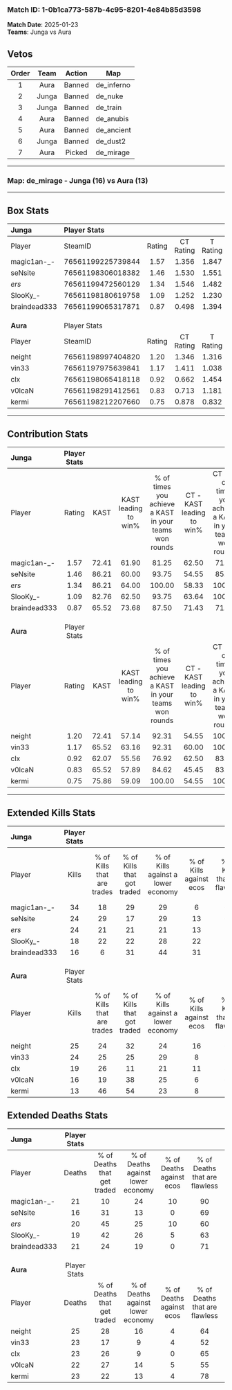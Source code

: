 ### Match ID: 1-0b1ca773-587b-4c95-8201-4e84b85d3598  
**Match Date**: 2025-01-23  
**Teams**: Junga vs Aura  

## Vetos  

| Order | Team | Action | Map |
| :---: | :--: | :----: | --- |
| 1 | Aura | Banned | de_inferno |
| 2 | Junga | Banned | de_nuke |
| 3 | Junga | Banned | de_train |
| 4 | Aura | Banned | de_anubis |
| 5 | Aura | Banned | de_ancient |
| 6 | Junga | Banned | de_dust2 |
| 7 | Aura | Picked | de_mirage |

---  

### **Map**: de_mirage - Junga (16) vs Aura (13)  
---  

## Box Stats  

| **Junga**    | Player Stats      |        |           |          |       |       |       |         |        |      |     |
| :- | :- | :-: | :-: | :-: | :-: | :-: | :-: | :-: | :-: | :-: | :-: |
| Player       | SteamID           | Rating | CT Rating | T Rating | KAST  |  ADR  | Kills | Assists | Deaths | K/D  | HS% |
| magic1an-_-  | 76561199225739844 |  1.57  |   1.356   |  1.847   | 72.41 | 103.4 |  34   |    6    |   21   | 1.62 | 61  |
| seNsite      | 76561198306018382 |  1.46  |   1.530   |  1.551   | 86.21 | 94.3  |  24   |   12    |   16   | 1.50 | 41  |
| _ers_        | 76561199472560129 |  1.34  |   1.546   |  1.482   | 86.21 | 86.7  |  24   |    8    |   20   | 1.20 | 62  |
| SlooKy_-     | 76561198180619758 |  1.09  |   1.252   |  1.230   | 82.76 | 66.6  |  18   |    8    |   19   | 0.95 | 50  |
| braindead333 | 76561199065317871 |  0.87  |   0.498   |  1.394   | 65.52 | 67.0  |  16   |    7    |   21   | 0.76 | 68  |
|              |                   |        |           |          |       |       |       |         |        |      |     |
|              |                   |        |           |          |       |       |       |         |        |      |     |
|              |                   |        |           |          |       |       |       |         |        |      |     |
| **Aura**     | Player Stats      |        |           |          |       |       |       |         |        |      |     |
| Player       | SteamID           | Rating | CT Rating | T Rating | KAST  |  ADR  | Kills | Assists | Deaths | K/D  | HS% |
| neight       | 76561198997404820 |  1.20  |   1.346   |  1.316   | 72.41 | 92.0  |  25   |    9    |   25   | 1.00 | 56  |
| vin33        | 76561197975639841 |  1.17  |   1.411   |  1.038   | 65.52 | 97.9  |  24   |    8    |   23   | 1.04 | 16  |
| clx          | 76561198065418118 |  0.92  |   0.662   |  1.454   | 62.07 | 75.2  |  19   |    7    |   23   | 0.83 | 42  |
| v0lcaN       | 76561198291412561 |  0.83  |   0.713   |  1.181   | 65.52 | 61.9  |  16   |    5    |   22   | 0.73 | 62  |
| kermi        | 76561198212207660 |  0.75  |   0.878   |  0.832   | 75.86 | 46.9  |  13   |    6    |   23   | 0.57 | 53  |
---  

## Contribution Stats  

| **Junga**    | Player Stats |       |                      |                                                        |                           |                                                             |                          |                                                            |
| :- | :-: | :-: | :-: | :-: | :-: | :-: | :-: | :-: |
| Player       |    Rating    | KAST  | KAST leading to win% | % of times you achieve a KAST in your teams won rounds | CT - KAST leading to win% | CT - % of times you achieve a KAST in your teams won rounds | T - KAST leading to win% | T - % of times you achieve a KAST in your teams won rounds |
| magic1an-_-  |     1.57     | 72.41 |        61.90         |                         81.25                          |           62.50           |                            71.43                            |          61.54           |                           88.89                            |
| seNsite      |     1.46     | 86.21 |        60.00         |                         93.75                          |           54.55           |                            85.71                            |          64.29           |                           100.00                           |
| _ers_        |     1.34     | 86.21 |        64.00         |                         100.00                         |           58.33           |                           100.00                            |          69.23           |                           100.00                           |
| SlooKy_-     |     1.09     | 82.76 |        62.50         |                         93.75                          |           63.64           |                           100.00                            |          61.54           |                           88.89                            |
| braindead333 |     0.87     | 65.52 |        73.68         |                         87.50                          |           71.43           |                            71.43                            |          75.00           |                           100.00                           |
|              |              |       |                      |                                                        |                           |                                                             |                          |                                                            |
|              |              |       |                      |                                                        |                           |                                                             |                          |                                                            |
|              |              |       |                      |                                                        |                           |                                                             |                          |                                                            |
| **Aura**     | Player Stats |       |                      |                                                        |                           |                                                             |                          |                                                            |
| Player       |    Rating    | KAST  | KAST leading to win% | % of times you achieve a KAST in your teams won rounds | CT - KAST leading to win% | CT - % of times you achieve a KAST in your teams won rounds | T - KAST leading to win% | T - % of times you achieve a KAST in your teams won rounds |
| neight       |     1.20     | 72.41 |        57.14         |                         92.31                          |           54.55           |                           100.00                            |          60.00           |                           85.71                            |
| vin33        |     1.17     | 65.52 |        63.16         |                         92.31                          |           60.00           |                           100.00                            |          66.67           |                           85.71                            |
| clx          |     0.92     | 62.07 |        55.56         |                         76.92                          |           62.50           |                            83.33                            |          50.00           |                           71.43                            |
| v0lcaN       |     0.83     | 65.52 |        57.89         |                         84.62                          |           45.45           |                            83.33                            |          75.00           |                           85.71                            |
| kermi        |     0.75     | 75.86 |        59.09         |                         100.00                         |           54.55           |                           100.00                            |          63.64           |                           100.00                           |
---  

## Extended Kills Stats  

| **Junga**    | Player Stats |                            |                            |                                    |                         |                              |                                 |                                       |                    |           |
| :- | :-: | :-: | :-: | :-: | :-: | :-: | :-: | :-: | :-: | :-: |
| Player       |    Kills     | % of Kills that are trades | % of Kills that got traded | % of Kills against a lower economy | % of Kills against ecos | % of Kills that are flawless | % of Kills that are close duels | % of Kills that are assisted by flash | Pistol Round Kills | AWP Kills |
| magic1an-_-  |      34      |             18             |             29             |                 29                 |            6            |              65              |               12                |                   3                   |         0          |     2     |
| seNsite      |      24      |             29             |             17             |                 29                 |           13            |              67              |               17                |                   0                   |         10         |     2     |
| _ers_        |      24      |             21             |             21             |                 21                 |           13            |              58              |               13                |                   4                   |         0          |     1     |
| SlooKy_-     |      18      |             22             |             22             |                 28                 |           22            |              56              |                6                |                   0                   |         0          |     3     |
| braindead333 |      16      |             6              |             31             |                 44                 |           31            |              56              |                6                |                  13                   |         0          |     1     |
|              |              |                            |                            |                                    |                         |                              |                                 |                                       |                    |           |
|              |              |                            |                            |                                    |                         |                              |                                 |                                       |                    |           |
|              |              |                            |                            |                                    |                         |                              |                                 |                                       |                    |           |
| **Aura**     | Player Stats |                            |                            |                                    |                         |                              |                                 |                                       |                    |           |
| Player       |    Kills     | % of Kills that are trades | % of Kills that got traded | % of Kills against a lower economy | % of Kills against ecos | % of Kills that are flawless | % of Kills that are close duels | % of Kills that are assisted by flash | Pistol Round Kills | AWP Kills |
| neight       |      25      |             24             |             32             |                 24                 |           16            |              60              |               12                |                   0                   |         0          |     1     |
| vin33        |      24      |             25             |             25             |                 29                 |            8            |              71              |                4                |                   4                   |         0          |     0     |
| clx          |      19      |             26             |             11             |                 21                 |           11            |              84              |                5                |                  11                   |         5          |     2     |
| v0lcaN       |      16      |             19             |             38             |                 25                 |            6            |              63              |               19                |                   0                   |         0          |     3     |
| kermi        |      13      |             46             |             54             |                 23                 |            8            |              85              |                0                |                   0                   |         0          |     0     |
## Extended Deaths Stats  

| **Junga**    | Player Stats |                             |                                   |                          |                               |                            |                           |               |
| :- | :-: | :-: | :-: | :-: | :-: | :-: | :-: | :-: |
| Player       |    Deaths    | % of Deaths that get traded | % of Deaths against lower economy | % of Deaths against ecos | % of Deaths that are flawless | % of Deaths that are close | % of Deaths while blinded | Deaths to AWP |
| magic1an-_-  |      21      |             10              |                24                 |            10            |              90               |             0              |             0             |       2       |
| seNsite      |      16      |             31              |                13                 |            0             |              69               |             6              |             0             |       1       |
| _ers_        |      20      |             45              |                25                 |            10            |              60               |             25             |             0             |       1       |
| SlooKy_-     |      19      |             42              |                26                 |            5             |              63               |             5              |             5             |       1       |
| braindead333 |      21      |             24              |                19                 |            0             |              71               |             5              |            10             |       0       |
|              |              |                             |                                   |                          |                               |                            |                           |               |
|              |              |                             |                                   |                          |                               |                            |                           |               |
|              |              |                             |                                   |                          |                               |                            |                           |               |
| **Aura**     | Player Stats |                             |                                   |                          |                               |                            |                           |               |
| Player       |    Deaths    | % of Deaths that get traded | % of Deaths against lower economy | % of Deaths against ecos | % of Deaths that are flawless | % of Deaths that are close | % of Deaths while blinded | Deaths to AWP |
| neight       |      25      |             28              |                16                 |            4             |              64               |             8              |             0             |       2       |
| vin33        |      23      |             17              |                 9                 |            4             |              52               |             13             |             0             |       2       |
| clx          |      23      |             26              |                 9                 |            0             |              65               |             4              |             9             |       3       |
| v0lcaN       |      22      |             27              |                14                 |            5             |              55               |             23             |             9             |       2       |
| kermi        |      23      |             22              |                13                 |            4             |              78               |             9              |             0             |       1       |
